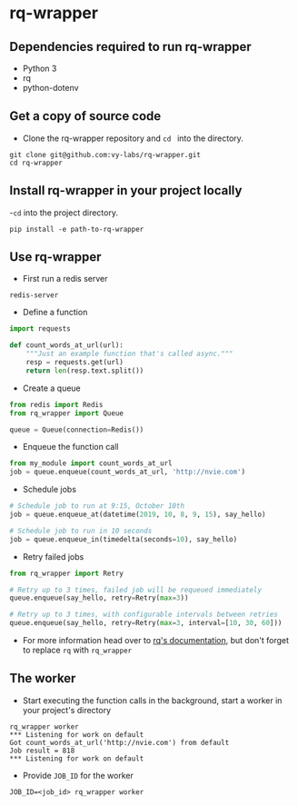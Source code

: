 
# rq-wrapper

## Dependencies required to run rq-wrapper

-   Python 3
-   rq
-   python-dotenv

## Get a copy of source code

- Clone the rq-wrapper repository and `cd ` into the directory.

```
git clone git@github.com:vy-labs/rq-wrapper.git
cd rq-wrapper
```
## Install rq-wrapper in your project locally

-`cd` into the project directory.

```
pip install -e path-to-rq-wrapper
```

## Use rq-wrapper

- First run a redis server
```
redis-server
```

- Define a function

```python
import requests

def count_words_at_url(url):
    """Just an example function that's called async."""
    resp = requests.get(url)
    return len(resp.text.split())
```

- Create a queue

```python
from redis import Redis
from rq_wrapper import Queue

queue = Queue(connection=Redis())
```

- Enqueue the function call

```python
from my_module import count_words_at_url
job = queue.enqueue(count_words_at_url, 'http://nvie.com')
```

- Schedule jobs

```python
# Schedule job to run at 9:15, October 10th
job = queue.enqueue_at(datetime(2019, 10, 8, 9, 15), say_hello)

# Schedule job to run in 10 seconds
job = queue.enqueue_in(timedelta(seconds=10), say_hello)
```

- Retry failed jobs

```python
from rq_wrapper import Retry

# Retry up to 3 times, failed job will be requeued immediately
queue.enqueue(say_hello, retry=Retry(max=3))

# Retry up to 3 times, with configurable intervals between retries
queue.enqueue(say_hello, retry=Retry(max=3, interval=[10, 30, 60]))
```
- For more information head over to [rq's documentation](https://python-rq.org/), but don't forget to replace `rq` with `rq_wrapper`

## The worker

- Start executing the function calls in the background, start a worker in your project's directory

```
rq_wrapper worker
*** Listening for work on default
Got count_words_at_url('http://nvie.com') from default
Job result = 818
*** Listening for work on default
```

- Provide `JOB_ID` for the worker
```
JOB_ID=<job_id> rq_wrapper worker
```
